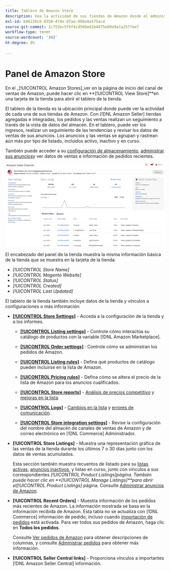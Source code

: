 ```yaml
---
title: Tablero de Amazon Store
description: Vea la actividad de sus tiendas de Amazon desde el administrador de comercio usando el panel de la tienda de Amazon.
exl-id: b86220c6-8350-474e-8faa-988a9a575ac4
source-git-commit: 2c753ec5f6f4cd509e61b4875e09e9a1a2577ee7
workflow-type: tm+mt
source-wordcount: '343'
ht-degree: 0%

---
```


# Panel de Amazon Store


En el _[!UICONTROL Amazon Stores]_ver en la página de inicio del canal de ventas de Amazon, puede hacer clic en **[!UICONTROL View Store]**en una tarjeta de la tienda para abrir el tablero de la tienda.

El tablero de la tienda es la ubicación principal donde puede ver la actividad de cada una de sus tiendas de Amazon. Con [!DNL Amazon Seller] tiendas agregadas e integradas, los pedidos y las ventas realizan un seguimiento a través de la vista de datos del almacén. En el tablero, puede ver los ingresos, realizar un seguimiento de las tendencias y revisar los datos de ventas de sus anuncios. Los anuncios y las ventas se agrupan y rastrean aún más por tipo de listado, incluidos activo, inactivo y en curso.

También puede acceder a su [configuración de almacenamiento](./ob-store-review.md), [administrar sus anuncios](./managing-product-listings.md)y ver datos de ventas e información de pedidos recientes.

![Panel de Amazon Store](assets/amazon-store-dashboard.png)

El encabezado del panel de la tienda muestra la misma información básica de la tienda que se muestra en la tarjeta de la tienda:

- _[!UICONTROL Store Name]_
- _[!UICONTROL Magento Website]_
- _[!UICONTROL Status]_
- _[!UICONTROL Created]_
- _[!UICONTROL Last Updated]_

El tablero de la tienda también incluye datos de la tienda y vínculos a configuraciones o más información:

- [**[!UICONTROL Store Settings]**](./ob-store-review.md) - Acceda a la configuración de la tienda y a los informes.

   - [**[!UICONTROL Listing settings]**](./listing-settings.md) - Controle cómo interactúa su catálogo de productos con la variable [!DNL Amazon Marketplace].

   - [**[!UICONTROL Order settings]**](./order-settings.md) : Controle cómo se administran los pedidos de Amazon.

   - [**[!UICONTROL Listing rules]**](./listing-rules.md) - Defina qué productos de catálogo pueden incluirse en la lista de Amazon.

   - [**[!UICONTROL Pricing rules]**](./pricing-products.md) - Defina cómo se altera el precio de la lista de Amazon para los anuncios cualificados.

   - [**[!UICONTROL Store reports]**](./amazon-logs-reports.md) - [Análisis de precios competitivo](./competitive-price-analysis.md) y [mejoras en la lista](./listing-improvements.md).

   - [**[!UICONTROL Logs]**](./amazon-logs-reports.md) - [Cambios en la lista](./listing-changes-log.md) y [errores de comunicación](./communication-errors-log.md).

   - [**[!UICONTROL Store integration settings]**](./store-integration-settings.md) - Revise la configuración del nombre del almacén de canales de ventas de Amazon y de correo electrónico en [!DNL Commerce] Administrador.

- **[!UICONTROL Store Listings]** - Muestra una representación gráfica de las ventas de la tienda durante los últimos 7 o 30 días junto con los datos de ventas acumulados.

   Esta sección también muestra recuentos de listado para su [listas activas](./active-listings.md), [anuncios inactivos](./inactive-listings.md), y listas en curso, junto con vínculos a sus correspondientes _[!UICONTROL Product Listings]_página. También puede hacer clic en **[!UICONTROL Manage Listings]**para abrir el_[!UICONTROL Product Listings]_ página. Consulte [Administrar anuncios de Amazon](./managing-product-listings.md).

- **[!UICONTROL Recent Orders]** - Muestra información de los pedidos más recientes de Amazon. La información mostrada se basa en la información recibida de Amazon. Esta tabla no se actualiza con [!DNL Commerce] información de pedido, incluso cuando [importación de pedidos](./order-settings.md) está activada. Para ver todos sus pedidos de Amazon, haga clic en **Todos los pedidos**.

   Consulte [Ver pedidos de Amazon](./amazon-orders-all.md) para obtener descripciones de columnas, y consulte [Administrar pedidos](./managing-orders.md) para obtener más información.

- **[!UICONTROL Seller Central links]** - Proporciona vínculos a importantes [!DNL Amazon Seller Central] información.
